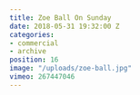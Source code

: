 ```yaml
---
title: Zoe Ball On Sunday
date: 2018-05-31 19:32:00 Z
categories:
- commercial
- archive
position: 16
image: "/uploads/zoe-ball.jpg"
vimeo: 267447046
---
```


